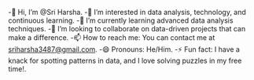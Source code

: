 -👋 Hi, I’m @Sri Harsha.
-👀 I’m interested in data analysis, technology, and continuous learning.
-🌱 I’m currently learning advanced data analysis techniques.
-💞️ I’m looking to collaborate on data-driven projects that can make a difference.
-📫 How to reach me: You can contact me at sriharsha3487@gmail.com.
-😄 Pronouns: He/Him.
-⚡ Fun fact: I have a knack for spotting patterns in data, and I love solving puzzles in my free time!.
